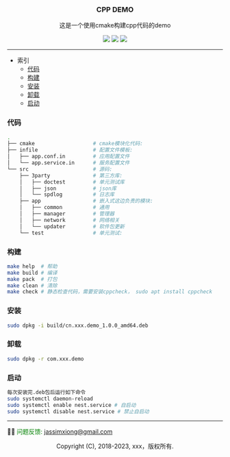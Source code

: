 <!--
 * @Author: xiongyi jassimxiong@gmail.com
 * @Date: 2023-12-14 11:06:16
 * @LastEditors: xiongyi jassimxiong@gmail.com
 * @LastEditTime: 2024-01-02 17:38:00
 * @FilePath: /cpp_demo/readme.md
 * @Description: 
 * 
 * Copyright (c) 2023 xxx, 版权所有
-->
<p align="center">
  <h3 align="center">CPP DEMO</h3>
  <p align="center">
    这是一个使用cmake构建cpp代码的demo
  <br>
</p>

<p align="center">
    <a href="#Language" alt="Language"><img src="https://img.shields.io/badge/language-cmake%20%7C%20shell%20%7C%20c%2Fc%2B%2B-blue" /></a>
    <a href="#arch" alt="arch"><img src="https://img.shields.io/badge/arch-x86%20-important" /></a>
    <a href="#platform" alt="platform"><img src="https://img.shields.io/badge/platform-linux-blueviolet" /></a>
</p>

***
- 索引
  - [代码](#代码)
  - [构建](#构建)
  - [安装](#安装)
  - [卸载](#卸载)
  - [启动](#启动)

### 代码
```bash
.
├── cmake                   # cmake模块化代码:
├── infile                  # 配置文件模板:
│   ├── app.conf.in         # 应用配置文件
│   └── app.service.in      # 服务配置文件
└── src                     # 源码:
    ├── 3party              # 第三方库:
    │   ├── doctest         # 单元测试库
    │   ├── json            # json库
    │   └── spdlog          # 日志库
    ├── app                 # 嵌入式这边负责的模块:
    │   ├── common          # 通用
    │   ├── manager         # 管理器
    │   ├── network         # 网络相关
    │   └── updater         # 软件包更新
    └── test                # 单元测试:
```

### 构建

```bash
make help  # 帮助
make build # 编译
make pack  # 打包
make clean # 清除
make check # 静态检查代码，需要安装cppcheck， sudo apt install cppcheck
```
### 安装

```bash
sudo dpkg -i build/cn.xxx.demo_1.0.0_amd64.deb
```

### 卸载

```bash
sudo dpkg -r com.xxx.demo
```

### 启动

```bash
每次安装完.deb包后运行如下命令
sudo systemctl daemon-reload
sudo systemctl enable nest.service # 自启动
sudo systemctl disable nest.service # 禁止自启动
```

***
👩‍💻 <font color = green>问题反馈:</font> jassimxiong@gmail.com


<p align="center">Copyright (C), 2018-2023, xxx，版权所有.<p>

